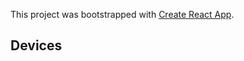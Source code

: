 This project was bootstrapped with [Create React App](https://github.com/facebook/create-react-app).

## Devices
